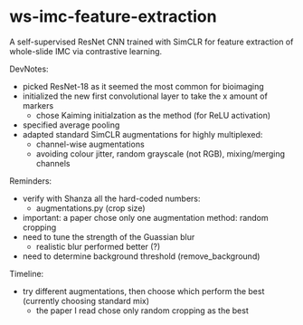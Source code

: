 # ws-imc-feature-extraction
A self-supervised ResNet CNN trained with SimCLR for feature extraction of whole-slide IMC via contrastive learning.


DevNotes:
- picked ResNet-18 as it seemed the most common for bioimaging
- initialized the new first convolutional layer to take the x amount of markers
    - chose Kaiming initialzation as the method (for ReLU activation)
- specified average pooling
- adapted standard SimCLR augmentations for highly multiplexed: 
    - channel-wise augmentations
    - avoiding colour jitter, random grayscale (not RGB), mixing/merging channels


Reminders:
- verify with Shanza all the hard-coded numbers: 
    - augmentations.py (crop size)
- important: a paper chose only one augmentation method: random cropping
- need to tune the strength of the Guassian blur
    - realistic blur performed better (?)
- need to determine background threshold (remove_background)




Timeline:
- try different augmentations, then choose which perform the best (currently choosing standard mix)
    - the paper I read chose only random cropping as the best

